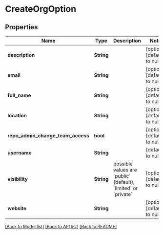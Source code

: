 # CreateOrgOption

## Properties
Name | Type | Description | Notes
------------ | ------------- | ------------- | -------------
**description** | **String** |  | [optional] [default to null]
**email** | **String** |  | [optional] [default to null]
**full_name** | **String** |  | [optional] [default to null]
**location** | **String** |  | [optional] [default to null]
**repo_admin_change_team_access** | **bool** |  | [optional] [default to null]
**username** | **String** |  | [default to null]
**visibility** | **String** | possible values are &#x60;public&#x60; (default), &#x60;limited&#x60; or &#x60;private&#x60; | [optional] [default to null]
**website** | **String** |  | [optional] [default to null]

[[Back to Model list]](../README.md#documentation-for-models) [[Back to API list]](../README.md#documentation-for-api-endpoints) [[Back to README]](../README.md)


